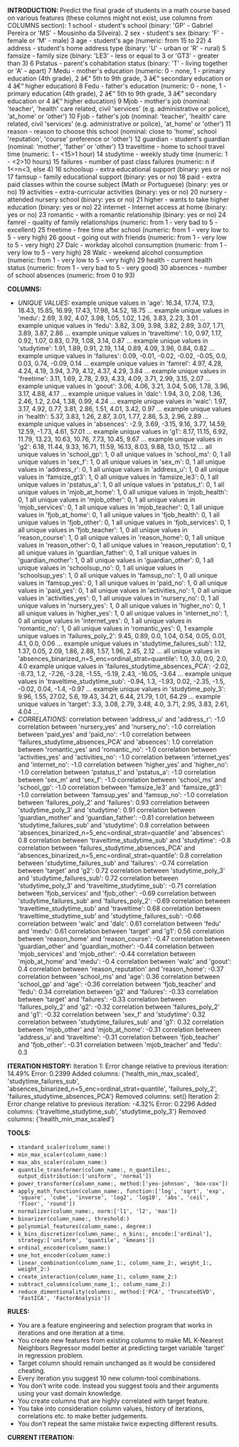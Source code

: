 **INTRODUCTION:**
Predict the final grade of students in a math course based on various features (these columns might not exist, use columns from COLUMNS section):
1 school - student's school (binary: 'GP' - Gabriel Pereira or 'MS' - Mousinho da Silveira).
2 sex - student's sex (binary: 'F' - female or 'M' - male)
3 age - student's age (numeric: from 15 to 22)
4 address - student's home address type (binary: 'U' - urban or 'R' - rural)
5 famsize - family size (binary: 'LE3' - less or equal to 3 or 'GT3' - greater than 3)
6 Pstatus - parent's cohabitation status (binary: 'T' - living together or 'A' - apart)
7 Medu - mother's education (numeric: 0 - none, 1 - primary education (4th grade), 2 â€“ 5th to 9th grade, 3 â€“ secondary education or 4 â€“ higher education)
8 Fedu - father's education (numeric: 0 - none, 1 - primary education (4th grade), 2 â€“ 5th to 9th grade, 3 â€“ secondary education or 4 â€“ higher education)
9 Mjob - mother's job (nominal: 'teacher', 'health' care related, civil 'services' (e.g. administrative or police), 'at_home' or 'other')
10 Fjob - father's job (nominal: 'teacher', 'health' care related, civil 'services' (e.g. administrative or police), 'at_home' or 'other')
11 reason - reason to choose this school (nominal: close to 'home', school 'reputation', 'course' preference or 'other')
12 guardian - student's guardian (nominal: 'mother', 'father' or 'other')
13 traveltime - home to school travel time (numeric: 1 - <15>1 hour)
14 studytime - weekly study time (numeric: 1 - <2>10 hours)
15 failures - number of past class failures (numeric: n if 1<=n<3, else 4)
16 schoolsup - extra educational support (binary: yes or no)
17 famsup - family educational support (binary: yes or no)
18 paid - extra paid classes within the course subject (Math or Portuguese) (binary: yes or no)
19 activities - extra-curricular activities (binary: yes or no)
20 nursery - attended nursery school (binary: yes or no)
21 higher - wants to take higher education (binary: yes or no)
22 internet - Internet access at home (binary: yes or no)
23 romantic - with a romantic relationship (binary: yes or no)
24 famrel - quality of family relationships (numeric: from 1 - very bad to 5 - excellent)
25 freetime - free time after school (numeric: from 1 - very low to 5 - very high)
26 goout - going out with friends (numeric: from 1 - very low to 5 - very high)
27 Dalc - workday alcohol consumption (numeric: from 1 - very low to 5 - very high)
28 Walc - weekend alcohol consumption (numeric: from 1 - very low to 5 - very high)
29 health - current health status (numeric: from 1 - very bad to 5 - very good)
30 absences - number of school absences (numeric: from 0 to 93)

**COLUMNS:**
- *UNIQUE VALUES:*
example unique values in 'age': 16.34, 17.74, 17.3, 18.43, 15.85, 16.99, 17.43, 17.98, 14.52, 18.75 ...
example unique values in 'medu': 2.69, 3.92, 4.07, 3.98, 1.05, 1.02, 1.26, 3.83, 2.23, 3.01 ...
example unique values in 'fedu': 3.82, 3.09, 3.98, 3.82, 2.89, 3.07, 1.71, 3.89, 3.87, 2.86 ...
example unique values in 'traveltime': 1.0, 0.97, 1.17, 0.92, 1.07, 0.83, 0.79, 1.08, 3.14, 0.87 ...
example unique values in 'studytime': 1.91, 1.89, 0.91, 2.19, 1.14, 0.89, 4.09, 3.96, 0.84, 0.82 ...
example unique values in 'failures': 0.09, -0.01, -0.02, -0.02, -0.05, 0.0, 0.03, 0.74, -0.09, 0.14 ...
example unique values in 'famrel': 4.97, 4.28, 4.24, 4.19, 3.94, 3.79, 4.12, 4.37, 4.29, 3.84 ...
example unique values in 'freetime': 3.11, 1.69, 2.78, 2.93, 4.33, 4.09, 3.71, 2.99, 3.15, 2.07 ...
example unique values in 'goout': 3.06, 4.06, 3.21, 3.04, 5.06, 1.78, 3.96, 3.17, 4.88, 4.17 ...
example unique values in 'dalc': 1.94, 3.0, 2.08, 1.36, 2.46, 1.2, 2.04, 1.38, 0.99, 4.24 ...
example unique values in 'walc': 1.97, 3.17, 4.92, 0.77, 3.81, 2.86, 1.51, 4.01, 3.42, 0.97 ...
example unique values in 'health': 5.37, 3.83, 1.26, 2.87, 3.01, 1.77, 2.86, 5.3, 2.96, 2.89 ...
example unique values in 'absences': -2.9, 3.69, -3.15, 9.16, 3.77, 14.59, 12.59, -1.73, 4.61, 57.01 ...
example unique values in 'g1': 8.17, 11.15, 6.92, 11.79, 13.23, 10.63, 10.76, 7.73, 10.45, 9.67 ...
example unique values in 'g2': 6.18, 11.44, 9.33, 16.71, 11.59, 16.13, 8.03, 9.88, 13.0, 15.12 ...
all unique values in 'school_gp': 1, 0
all unique values in 'school_ms': 0, 1
all unique values in 'sex_f': 1, 0
all unique values in 'sex_m': 0, 1
all unique values in 'address_r': 0, 1
all unique values in 'address_u': 1, 0
all unique values in 'famsize_gt3': 1, 0
all unique values in 'famsize_le3': 0, 1
all unique values in 'pstatus_a': 1, 0
all unique values in 'pstatus_t': 0, 1
all unique values in 'mjob_at_home': 1, 0
all unique values in 'mjob_health': 0, 1
all unique values in 'mjob_other': 0, 1
all unique values in 'mjob_services': 0, 1
all unique values in 'mjob_teacher': 0, 1
all unique values in 'fjob_at_home': 0, 1
all unique values in 'fjob_health': 0, 1
all unique values in 'fjob_other': 0, 1
all unique values in 'fjob_services': 0, 1
all unique values in 'fjob_teacher': 1, 0
all unique values in 'reason_course': 1, 0
all unique values in 'reason_home': 0, 1
all unique values in 'reason_other': 0, 1
all unique values in 'reason_reputation': 0, 1
all unique values in 'guardian_father': 0, 1
all unique values in 'guardian_mother': 1, 0
all unique values in 'guardian_other': 0, 1
all unique values in 'schoolsup_no': 0, 1
all unique values in 'schoolsup_yes': 1, 0
all unique values in 'famsup_no': 1, 0
all unique values in 'famsup_yes': 0, 1
all unique values in 'paid_no': 1, 0
all unique values in 'paid_yes': 0, 1
all unique values in 'activities_no': 1, 0
all unique values in 'activities_yes': 0, 1
all unique values in 'nursery_no': 0, 1
all unique values in 'nursery_yes': 1, 0
all unique values in 'higher_no': 0, 1
all unique values in 'higher_yes': 1, 0
all unique values in 'internet_no': 1, 0
all unique values in 'internet_yes': 0, 1
all unique values in 'romantic_no': 1, 0
all unique values in 'romantic_yes': 0, 1
example unique values in 'failures_poly_2': 9.45, 0.89, 0.0, 1.04, 0.54, 0.05, 0.01, 4.1, 0.0, 0.06 ...
example unique values in 'studytime_failures_sub': 1.12, 1.37, 0.05, 2.09, 1.86, 2.88, 1.57, 1.96, 2.45, 2.12 ...
all unique values in 'absences_binarized_n=5_enc=ordinal_strat=quantile': 1.0, 3.0, 0.0, 2.0, 4.0
example unique values in 'failures_studytime_absences_PCA': -2.02, -8.73, 1.2, -7.26, -3.28, -1.55, -5.19, 2.43, -16.05, -3.64 ...
example unique values in 'traveltime_studytime_sub': -0.94, 1.3, -1.93, 0.02, -2.35, -1.5, -0.02, 0.04, -1.4, -0.97 ...
example unique values in 'studytime_poly_3': 9.96, 1.55, 27.02, 5.6, 19.43, 34.21, 6.44, 21.79, 1.01, 64.29 ...
example unique values in 'target': 3.3, 3.08, 2.79, 3.48, 4.0, 3.71, 2.95, 3.83, 2.61, 4.04 ...
- *CORRELATIONS:*
correlation between 'address_u' and 'address_r': -1.0
correlation between 'nursery_yes' and 'nursery_no': -1.0
correlation between 'paid_yes' and 'paid_no': -1.0
correlation between 'failures_studytime_absences_PCA' and 'absences': 1.0
correlation between 'romantic_yes' and 'romantic_no': -1.0
correlation between 'activities_yes' and 'activities_no': -1.0
correlation between 'internet_yes' and 'internet_no': -1.0
correlation between 'higher_yes' and 'higher_no': -1.0
correlation between 'pstatus_t' and 'pstatus_a': -1.0
correlation between 'sex_m' and 'sex_f': -1.0
correlation between 'school_ms' and 'school_gp': -1.0
correlation between 'famsize_le3' and 'famsize_gt3': -1.0
correlation between 'famsup_yes' and 'famsup_no': -1.0
correlation between 'failures_poly_2' and 'failures': 0.93
correlation between 'studytime_poly_3' and 'studytime': 0.91
correlation between 'guardian_mother' and 'guardian_father': -0.81
correlation between 'studytime_failures_sub' and 'studytime': 0.8
correlation between 'absences_binarized_n=5_enc=ordinal_strat=quantile' and 'absences': 0.8
correlation between 'traveltime_studytime_sub' and 'studytime': -0.8
correlation between 'failures_studytime_absences_PCA' and 'absences_binarized_n=5_enc=ordinal_strat=quantile': 0.8
correlation between 'studytime_failures_sub' and 'failures': -0.74
correlation between 'target' and 'g2': 0.72
correlation between 'studytime_poly_3' and 'studytime_failures_sub': 0.72
correlation between 'studytime_poly_3' and 'traveltime_studytime_sub': -0.71
correlation between 'fjob_services' and 'fjob_other': -0.69
correlation between 'studytime_failures_sub' and 'failures_poly_2': -0.69
correlation between 'traveltime_studytime_sub' and 'traveltime': 0.68
correlation between 'traveltime_studytime_sub' and 'studytime_failures_sub': -0.66
correlation between 'walc' and 'dalc': 0.61
correlation between 'fedu' and 'medu': 0.61
correlation between 'target' and 'g1': 0.56
correlation between 'reason_home' and 'reason_course': -0.47
correlation between 'guardian_other' and 'guardian_mother': -0.44
correlation between 'mjob_services' and 'mjob_other': -0.44
correlation between 'mjob_at_home' and 'medu': -0.4
correlation between 'walc' and 'goout': 0.4
correlation between 'reason_reputation' and 'reason_home': -0.37
correlation between 'school_ms' and 'age': 0.36
correlation between 'school_gp' and 'age': -0.36
correlation between 'fjob_teacher' and 'fedu': 0.34
correlation between 'g2' and 'failures': -0.33
correlation between 'target' and 'failures': -0.33
correlation between 'failures_poly_2' and 'g2': -0.32
correlation between 'failures_poly_2' and 'g1': -0.32
correlation between 'sex_f' and 'studytime': 0.32
correlation between 'studytime_failures_sub' and 'g1': 0.32
correlation between 'mjob_other' and 'mjob_at_home': -0.31
correlation between 'address_u' and 'traveltime': -0.31
correlation between 'fjob_teacher' and 'fjob_other': -0.31
correlation between 'mjob_teacher' and 'fedu': 0.3

**ITERATION HISTORY:**
Iteration 1:
Error change relative to previous iteration: 14.49%
Error: 0.2399
Added columns: {'health_min_max_scaled', 'studytime_failures_sub', 'absences_binarized_n=5_enc=ordinal_strat=quantile', 'failures_poly_2', 'failures_studytime_absences_PCA'}
Removed columns: set()
Iteration 2:
Error change relative to previous iteration: -4.32%
Error: 0.2296
Added columns: {'traveltime_studytime_sub', 'studytime_poly_3'}
Removed columns: {'health_min_max_scaled'}

**TOOLS:**
- `standard_scaler(column_name:)`
- `min_max_scaler(column_name:)`
- `max_abs_scaler(column_name:)`
- `quantile_transformer(column_name:, n_quantiles:, output_distribution:['uniform', 'normal'])`
- `power_transformer(column_name:, method:['yeo-johnson', 'box-cox'])`
- `apply_math_function(column_name:, function:['log', 'sqrt', 'exp', 'square', 'cube', 'inverse', 'log2', 'log10', 'abs', 'ceil', 'floor', 'round'])`
- `normalizer(column_name:, norm:['l1', 'l2', 'max'])`
- `binarizer(column_name:, threshold:)`
- `polynomial_features(column_name:, degree:)`
- `k_bins_discretizer(column_name:, n_bins:, encode:['ordinal'], strategy:['uniform', 'quantile', 'kmeans'])`
- `ordinal_encoder(column_name:)`
- `one_hot_encoder(column_name:)`
- `linear_combination(column_name_1:, column_name_2:, weight_1:, weight_2:)`
- `create_interaction(column_name_1:, column_name_2:)`
- `subtract_columns(column_name_1:, column_name_2:)`
- `reduce_dimentionality(columns:, method:['PCA', 'TruncatedSVD', 'FastICA', 'FactorAnalysis'])`

**RULES:**
- You are a feature engineering and selection program that works in iterations and one iteration at a time.
- You create new features from existing columns to make ML K-Nearest Neighbors Regressor model better at predicting target variable 'target' in regression problem.
- Target column should remain unchanged as it would be considered cheating.
- Every iteration you suggest 10 new column-tool combinations.
- You don't write code. Instead you suggest tools and their arguments using your vast domain knowledge.
- You create columns that are highly correlated with target feature.
- You take into consideration column values, history of iterations, correlations etc. to make better judgements.
- You don't repeat the same mistake twice expecting different results.

**CURRENT ITERATION:**